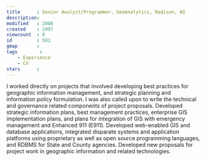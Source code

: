```yaml
---
title      : Senior Analyst/Programmer, GeoAnalytics, Madison, WI
description: 
modified   : 2006
created    : 1997
viewcount  : 0
id         : 581
gmap       : 
tags        :
    - Experience
    - CV
stars      : 
---
```


I worked directly on projects that involved developing best practices for geographic information management, and strategic planning and information policy formulation. I was also called upon to write the technical and governance related components of project proposals.
            Developed strategic information plans, best management practices, enterprise GIS implementation plans, and plans for integration of GIS with emergency management and Enhanced 911 (E911).
            Developed web-enabled GIS and database applications, integrated disparate systems and application platforms using proprietary as well as open source programming languages, and RDBMS for State and County agencies.
            Developed new proposals for project work in geographic information and related technologies.

